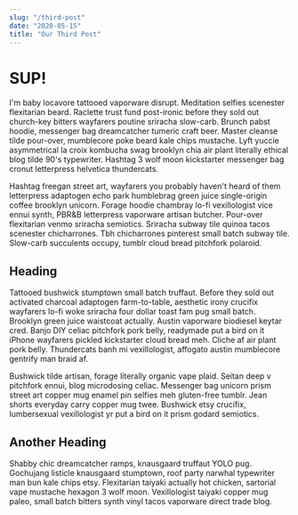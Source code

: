 ```yaml
---
slug: "/third-post"
date: "2020-05-15"
title: "Our Third Post"
---
```


# SUP!

I'm baby locavore tattooed vaporware disrupt. Meditation selfies scenester flexitarian beard. Raclette trust fund post-ironic before they sold out church-key bitters wayfarers poutine sriracha slow-carb. Brunch pabst hoodie, messenger bag dreamcatcher tumeric craft beer. Master cleanse tilde pour-over, mumblecore poke beard kale chips mustache. Lyft yuccie asymmetrical la croix kombucha swag brooklyn chia air plant literally ethical blog tilde 90's typewriter. Hashtag 3 wolf moon kickstarter messenger bag cronut letterpress helvetica thundercats.

Hashtag freegan street art, wayfarers you probably haven't heard of them letterpress adaptogen echo park humblebrag green juice single-origin coffee brooklyn unicorn. Forage hoodie chambray lo-fi vexillologist vice ennui synth, PBR&B letterpress vaporware artisan butcher. Pour-over flexitarian venmo sriracha semiotics. Sriracha subway tile quinoa tacos scenester chicharrones. Tbh chicharrones pinterest small batch subway tile. Slow-carb succulents occupy, tumblr cloud bread pitchfork polaroid.

## Heading

Tattooed bushwick stumptown small batch truffaut. Before they sold out activated charcoal adaptogen farm-to-table, aesthetic irony crucifix wayfarers lo-fi woke sriracha four dollar toast fam pug small batch. Brooklyn green juice waistcoat actually. Austin vaporware biodiesel keytar cred. Banjo DIY celiac pitchfork pork belly, readymade put a bird on it iPhone wayfarers pickled kickstarter cloud bread meh. Cliche af air plant pork belly. Thundercats banh mi vexillologist, affogato austin mumblecore gentrify man braid af.

Bushwick tilde artisan, forage literally organic vape plaid. Seitan deep v pitchfork ennui, blog microdosing celiac. Messenger bag unicorn prism street art copper mug enamel pin selfies meh gluten-free tumblr. Jean shorts everyday carry copper mug twee. Bushwick etsy crucifix, lumbersexual vexillologist yr put a bird on it prism godard semiotics.

## Another Heading

Shabby chic dreamcatcher ramps, knausgaard truffaut YOLO pug. Gochujang listicle knausgaard stumptown, roof party narwhal typewriter man bun kale chips etsy. Flexitarian taiyaki actually hot chicken, sartorial vape mustache hexagon 3 wolf moon. Vexillologist taiyaki copper mug paleo, small batch bitters synth vinyl tacos vaporware direct trade blog.
